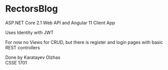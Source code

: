 # RectorsBlog

ASP.NET Core 2.1 Web API and Angular 11 Client App<br>

Uses Identity with JWT<br>

For now no Views for CRUD, but there is register and login pages with basic REST controllers<br>

Done by Karatayev Olzhas<br>
CSSE 1701